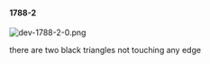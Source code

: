 #### 1788-2
![dev-1788-2-0.png](https://github.com/lil-lab/nlvr/raw/master/nlvr/dev/images/2/dev-1788-2-0.png "dev-1788-2-0.png")

there are two black triangles not touching any edge